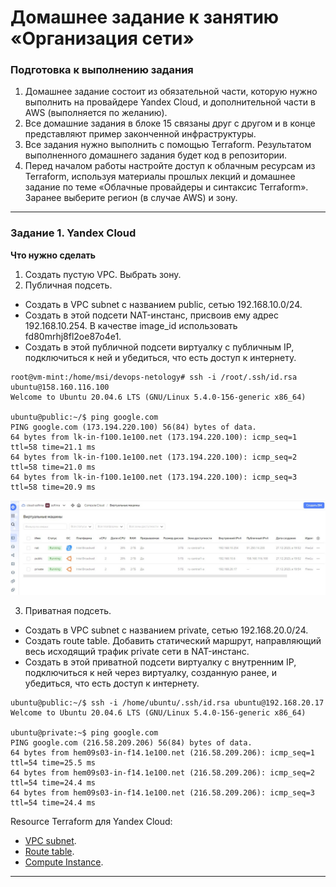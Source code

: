 # Домашнее задание к занятию «Организация сети»

### Подготовка к выполнению задания

1. Домашнее задание состоит из обязательной части, которую нужно выполнить на провайдере Yandex Cloud, и дополнительной части в AWS (выполняется по желанию). 
2. Все домашние задания в блоке 15 связаны друг с другом и в конце представляют пример законченной инфраструктуры.  
3. Все задания нужно выполнить с помощью Terraform. Результатом выполненного домашнего задания будет код в репозитории. 
4. Перед началом работы настройте доступ к облачным ресурсам из Terraform, используя материалы прошлых лекций и домашнее задание по теме «Облачные провайдеры и синтаксис Terraform». Заранее выберите регион (в случае AWS) и зону.

---
### Задание 1. Yandex Cloud 

**Что нужно сделать**

1. Создать пустую VPC. Выбрать зону.
2. Публичная подсеть.

 - Создать в VPC subnet с названием public, сетью 192.168.10.0/24.
 - Создать в этой подсети NAT-инстанс, присвоив ему адрес 192.168.10.254. В качестве image_id использовать fd80mrhj8fl2oe87o4e1.
 - Создать в этой публичной подсети виртуалку с публичным IP, подключиться к ней и убедиться, что есть доступ к интернету.

```
root@vm-mint:/home/msi/devops-netology# ssh -i /root/.ssh/id.rsa ubuntu@158.160.116.100
Welcome to Ubuntu 20.04.6 LTS (GNU/Linux 5.4.0-156-generic x86_64)

ubuntu@public:~/$ ping google.com
PING google.com (173.194.220.100) 56(84) bytes of data.
64 bytes from lk-in-f100.1e100.net (173.194.220.100): icmp_seq=1 ttl=58 time=21.1 ms
64 bytes from lk-in-f100.1e100.net (173.194.220.100): icmp_seq=2 ttl=58 time=21.0 ms
64 bytes from lk-in-f100.1e100.net (173.194.220.100): icmp_seq=3 ttl=58 time=20.9 ms

```
![Ссылка 1](https://github.com/Firewal7/devops-netology/blob/main/image/14-clopro-homeworks-1.1.jpg)

3. Приватная подсеть.
 - Создать в VPC subnet с названием private, сетью 192.168.20.0/24.
 - Создать route table. Добавить статический маршрут, направляющий весь исходящий трафик private сети в NAT-инстанс.
 - Создать в этой приватной подсети виртуалку с внутренним IP, подключиться к ней через виртуалку, созданную ранее, и убедиться, что есть доступ к интернету.

```
ubuntu@public:~/$ ssh -i /home/ubuntu/.ssh/id.rsa ubuntu@192.168.20.17
Welcome to Ubuntu 20.04.6 LTS (GNU/Linux 5.4.0-156-generic x86_64)

ubuntu@private:~$ ping google.com
PING google.com (216.58.209.206) 56(84) bytes of data.
64 bytes from hem09s03-in-f14.1e100.net (216.58.209.206): icmp_seq=1 ttl=54 time=25.5 ms
64 bytes from hem09s03-in-f14.1e100.net (216.58.209.206): icmp_seq=2 ttl=54 time=24.4 ms
64 bytes from hem09s03-in-f14.1e100.net (216.58.209.206): icmp_seq=3 ttl=54 time=24.4 ms
```



Resource Terraform для Yandex Cloud:

- [VPC subnet](https://registry.terraform.io/providers/yandex-cloud/yandex/latest/docs/resources/vpc_subnet).
- [Route table](https://registry.terraform.io/providers/yandex-cloud/yandex/latest/docs/resources/vpc_route_table).
- [Compute Instance](https://registry.terraform.io/providers/yandex-cloud/yandex/latest/docs/resources/compute_instance).

---